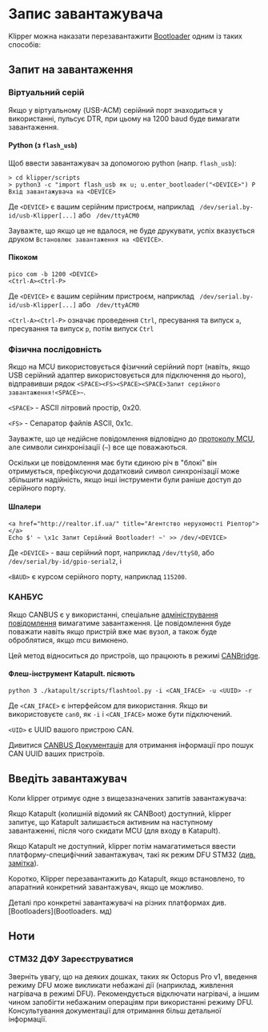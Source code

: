 # Запис завантажувача

Klipper можна наказати перезавантажити [Bootloader](Bootloaders.md) одним із таких способів:

## Запит на завантаження

### Віртуальний серій

Якщо у віртуальному (USB-ACM) серійний порт знаходиться у використанні, пульсує DTR, при цьому на 1200 baud буде вимагати завантаження.

#### Python (з `flash_usb`)

Щоб ввести завантажувач за допомогою python (напр. `flash_usb`):

```shell
> cd klipper/scripts
> python3 -c "import flash_usb як u; u.enter_bootloader("<DEVICE>") Р
Вхід завантажувача на <DEVICE>
```

Де `<DEVICE>` є вашим серійним пристроєм, наприклад ` /dev/serial.by-id/usb-Klipper[...]` або ` /dev/ttyACM0`

Зауважте, що якщо це не вдалося, не буде друкувати, успіх вказується друком `Встановлює завантаження на <DEVICE>`.

#### Пікоком

```shell
pico com -b 1200 <DEVICE>
<Ctrl-A><Ctrl-P>
```

Де `<DEVICE>` є вашим серійним пристроєм, наприклад ` /dev/serial.by-id/usb-Klipper[...]` або ` /dev/ttyACM0`

`<Ctrl-A><Ctrl-P>` означає проведення `Ctrl`, пресування та випуск `a`, пресування та випуск `p`, потім випуск `Ctrl`

### Фізична послідовність

Якщо на MCU використовується фізичний серійний порт (навіть, якщо USB серійний адаптер використовується для підключення до нього), відправивши рядок `<SPACE><FS><SPACE><SPACE>Запит серійного завантаження!<SPACE>~`.

`<SPACE>` - ASCII літровий простір, 0x20.

`<FS>` - Сепаратор файлів ASCII, 0x1c.

Зауважте, що це недійсне повідомлення відповідно до [протоколу MCU](Protocol.md#micro-controller-interface), але символи синхронізації (`~`) все ще поважаються.

Оскільки це повідомлення має бути єдиною річ в "блокі" він отримується, префіксуючи додатковий символ синхронізації може збільшити надійність, якщо інші інструменти були раніше доступ до серійного порту.

#### Шпалери

```shell
<a href="http://realtor.if.ua/" title="Агентство нерухомості Ріелтор"></a>
Echo $' ~ \x1c Запит Серійний Bootloader! ~' >> /dev/<DEVICE>
```

Де `<DEVICE>` - ваш серійний порт, наприклад `/dev/ttyS0`, або `/dev/serial/by-id/gpio-serial2`, і

`<BAUD>` є курсом серійного порту, наприклад `115200`.

### КАНБУС

Якщо CANBUS є у використанні, спеціальне [адміністрування повідомлення](CANBUS_protocol.md#admin-messages) вимагатиме завантаження. Це повідомлення буде поважати навіть якщо пристрій вже має вузол, а також буде оброблятися, якщо mcu вимкнено.

Цей метод відноситься до пристроїв, що працюють в режимі [CANBridge](CANBUS.md#usb-to-can-bus-bridge-mode).

#### Флеш-інструмент Katapult. пісяють

```shell
python 3 ./katapult/scripts/flashtool.py -i <CAN_IFACE> -u <UUID> -r
```

Де `<CAN_IFACE>` є інтерфейсом для використання. Якщо ви використовуєте `can0`, як `-i` і `<CAN_IFACE>` може бути підключений.

`<UID>` є UUID вашого пристрою CAN.

Дивитися [CANBUS Документація](CANBUS.md#finding-the-canbus_uid-for-new-micro-controllers) для отримання інформації про пошук CAN UUID ваших пристроїв.

## Введіть завантажувач

Коли klipper отримує одне з вищезазначених запитів завантажувача:

Якщо Katapult (колишній відомий як CANBoot) доступний, klipper запитує, що Katapult залишається активним на наступному завантаженні, після чого скидати MCU (для входу в Katapult).

Якщо Katapult не доступний, klipper потім намагатиметься ввести платформу-специфічний завантажувач, такі як режим DFU STM32 ([див. замітка](#stm32-dfu-warning)).

Коротко, Klipper перезавантажить до Katapult, якщо встановлено, то апаратний конкретний завантажувач, якщо це можливо.

Деталі про конкретні завантажувачі на різних платформах див. [Bootloaders](Bootloaders. мд)

## Ноти

### СТМ32 ДФУ Зареєструватися

Зверніть увагу, що на деяких дошках, таких як Octopus Pro v1, введення режиму DFU може викликати небажані дії (наприклад, живлення нагрівача в режимі DFU). Рекомендується відключати нагрівачі, а іншим чином запобігти небажаним операціям при використанні режиму DFU. Консультування документації для отримання більш детальної інформації.
